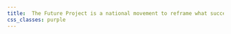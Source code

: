 ```yaml
---
title:  The Future Project is a national movement to reframe what success is for young people, and give them the tools to start enacting it.
css_classes: purple
---
```

